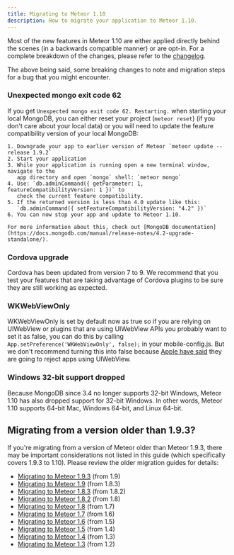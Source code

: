 ```yaml
---
title: Migrating to Meteor 1.10
description: How to migrate your application to Meteor 1.10.
---
```


Most of the new features in Meteor 1.10 are either applied directly behind the scenes (in a backwards compatible manner) or are opt-in. For a complete breakdown of the changes, please refer to the [changelog](http://docs.meteor.com/changelog.html).

The above being said, some breaking changes to note and migration steps for a bug that you might encounter.

<h3 id="mongo-exit-62">Unexpected mongo exit code 62</h3>

If you get `Unexpected mongo exit code 62. Restarting.` when starting your local
MongoDB, you can either reset your project (`meteor reset`)
(if you don't care about your local data)
or you will need to update the feature compatibility version of your local MongoDB:

    1. Downgrade your app to earlier version of Meteor `meteor update --release 1.9.2`
    2. Start your application
    3. While your application is running open a new terminal window, navigate to the
       app directory and open `mongo` shell: `meteor mongo`
    4. Use: `db.adminCommand({ getParameter: 1, featureCompatibilityVersion: 1 })` to
       check the current feature compatibility.
    5. If the returned version is less than 4.0 update like this:
       `db.adminCommand({ setFeatureCompatibilityVersion: "4.2" })`
    6. You can now stop your app and update to Meteor 1.10.

    For more information about this, check out [MongoDB documentation](https://docs.mongodb.com/manual/release-notes/4.2-upgrade-standalone/).

<h3 id="cordova-update">Cordova upgrade</h3>

Cordova has been updated from version 7 to 9. We recommend that you test
your features that are taking advantage of Cordova plugins to be sure
they are still working as expected.

<h3 id="WKWebViewOnly">WKWebViewOnly</h3>

WKWebViewOnly is set by default now as true so if you are relying on
UIWebView or plugins that are using UIWebView APIs you probably want to
set it as false, you can do this by calling
`App.setPreference('WKWebViewOnly', false);` in your mobile-config.js. But we
don't recommend turning this into false because
[Apple have said](https://developer.apple.com/news/?id=12232019b) they are
going to reject apps using UIWebView.

<h3 id="windows-32bit-drop">Windows 32-bit support dropped</h3>

Because MongoDB since 3.4 no longer supports 32-bit Windows, Meteor 1.10 has
also dropped support for 32-bit Windows. In other words, Meteor 1.10 supports
64-bit Mac, Windows 64-bit, and Linux 64-bit.

<h2 id="older-versions">Migrating from a version older than 1.9.3?</h2>

If you're migrating from a version of Meteor older than Meteor 1.9.3, there may be important considerations not listed in this guide (which specifically covers 1.9.3 to 1.10). Please review the older migration guides for details:

* [Migrating to Meteor 1.9.3](1.9.3-migration.html) (from 1.9)
* [Migrating to Meteor 1.9](1.9-migration.html) (from 1.8.3)
* [Migrating to Meteor 1.8.3](1.8.3-migration.html) (from 1.8.2)
* [Migrating to Meteor 1.8.2](1.8.2-migration.html) (from 1.8)
* [Migrating to Meteor 1.8](1.8-migration.html) (from 1.7)
* [Migrating to Meteor 1.7](1.7-migration.html) (from 1.6)
* [Migrating to Meteor 1.6](1.6-migration.html) (from 1.5)
* [Migrating to Meteor 1.5](1.5-migration.html) (from 1.4)
* [Migrating to Meteor 1.4](1.4-migration.html) (from 1.3)
* [Migrating to Meteor 1.3](1.3-migration.html) (from 1.2)
